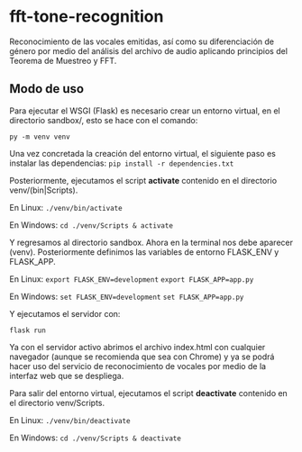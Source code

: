 # fft-tone-recognition
Reconocimiento de las vocales emitidas, así como su diferenciación de género por medio del análisis del archivo de audio aplicando principios del Teorema de Muestreo y FFT.

## Modo de uso
Para ejecutar el WSGI (Flask) es necesario crear un entorno virtual, en el directorio sandbox/, esto se hace con el comando:

`py -m venv venv`

Una vez concretada la creación del entorno virtual, el siguiente paso es instalar las dependencias:
`pip install -r dependencies.txt`

Posteriormente, ejecutamos el script __activate__ contenido en el directorio venv/(bin|Scripts).

En Linux:
`./venv/bin/activate`

En Windows:
`cd ./venv/Scripts & activate`

Y regresamos al directorio sandbox. Ahora en la terminal nos debe aparecer (venv).
Posteriormente definimos las variables de entorno FLASK_ENV y FLASK_APP.

En Linux:
`export FLASK_ENV=development`
`export FLASK_APP=app.py`

En Windows:
`set FLASK_ENV=development`
`set FLASK_APP=app.py`

Y ejecutamos el servidor con:

`flask run`

Ya con el servidor activo abrimos el archivo index.html con cualquier navegador (aunque se recomienda que sea con Chrome) y ya se podrá hacer uso del servicio de reconocimiento de vocales por medio de la interfaz web que se despliega.

Para salir del entorno virtual, ejecutamos el script __deactivate__ contenido en el directorio venv/Scripts.

En Linux:
`./venv/bin/deactivate`

En Windows:
`cd ./venv/Scripts & deactivate`

